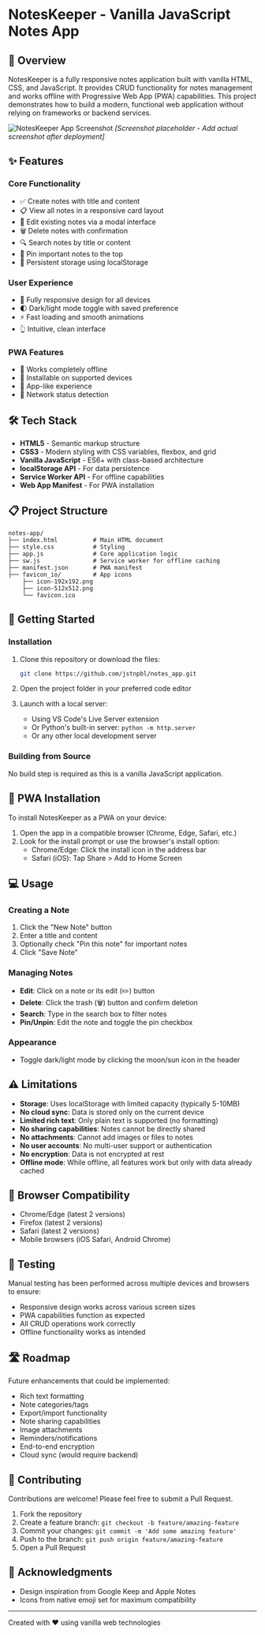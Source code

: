 # NotesKeeper - Vanilla JavaScript Notes App

## 📝 Overview

NotesKeeper is a fully responsive notes application built with vanilla HTML, CSS, and JavaScript. It provides CRUD functionality for notes management and works offline with Progressive Web App (PWA) capabilities. This project demonstrates how to build a modern, functional web application without relying on frameworks or backend services.

![NotesKeeper App Screenshot](./screenshots/screenshot.png)
*[Screenshot placeholder - Add actual screenshot after deployment]*

## ✨ Features

### Core Functionality
- ✅ Create notes with title and content
- 📋 View all notes in a responsive card layout
- 📝 Edit existing notes via a modal interface
- 🗑️ Delete notes with confirmation
- 🔍 Search notes by title or content
- 📌 Pin important notes to the top
- 💾 Persistent storage using localStorage

### User Experience
- 📱 Fully responsive design for all devices
- 🌓 Dark/light mode toggle with saved preference
- ⚡ Fast loading and smooth animations
- 👆 Intuitive, clean interface

### PWA Features
- 🔄 Works completely offline
- 📲 Installable on supported devices
- 🚀 App-like experience
- 📶 Network status detection

## 🛠️ Tech Stack

- **HTML5** - Semantic markup structure
- **CSS3** - Modern styling with CSS variables, flexbox, and grid
- **Vanilla JavaScript** - ES6+ with class-based architecture
- **localStorage API** - For data persistence
- **Service Worker API** - For offline capabilities
- **Web App Manifest** - For PWA installation

## 📋 Project Structure

```
notes-app/
├── index.html          # Main HTML document
├── style.css           # Styling
├── app.js              # Core application logic
├── sw.js               # Service worker for offline caching
├── manifest.json       # PWA manifest
├── favicon_io/         # App icons
    ├── icon-192x192.png
    ├── icon-512x512.png
    └── favicon.ico
```

## 🚀 Getting Started

### Installation

1. Clone this repository or download the files:
   ```bash
   git clone https://github.com/jstnpbl/notes_app.git
   ```

2. Open the project folder in your preferred code editor

3. Launch with a local server:
   - Using VS Code's Live Server extension
   - Or Python's built-in server: `python -m http.server`
   - Or any other local development server

### Building from Source

No build step is required as this is a vanilla JavaScript application.

## 📱 PWA Installation

To install NotesKeeper as a PWA on your device:

1. Open the app in a compatible browser (Chrome, Edge, Safari, etc.)
2. Look for the install prompt or use the browser's install option:
   - Chrome/Edge: Click the install icon in the address bar
   - Safari (iOS): Tap Share > Add to Home Screen

## 💻 Usage

### Creating a Note
1. Click the "New Note" button
2. Enter a title and content
3. Optionally check "Pin this note" for important notes
4. Click "Save Note"

### Managing Notes
- **Edit**: Click on a note or its edit (✏️) button
- **Delete**: Click the trash (🗑️) button and confirm deletion
- **Search**: Type in the search box to filter notes
- **Pin/Unpin**: Edit the note and toggle the pin checkbox

### Appearance
- Toggle dark/light mode by clicking the moon/sun icon in the header

## ⚠️ Limitations

- **Storage**: Uses localStorage with limited capacity (typically 5-10MB)
- **No cloud sync**: Data is stored only on the current device
- **Limited rich text**: Only plain text is supported (no formatting)
- **No sharing capabilities**: Notes cannot be directly shared
- **No attachments**: Cannot add images or files to notes
- **No user accounts**: No multi-user support or authentication
- **No encryption**: Data is not encrypted at rest
- **Offline mode**: While offline, all features work but only with data already cached

## 🔧 Browser Compatibility

- Chrome/Edge (latest 2 versions)
- Firefox (latest 2 versions)
- Safari (latest 2 versions)
- Mobile browsers (iOS Safari, Android Chrome)

## 🧪 Testing

Manual testing has been performed across multiple devices and browsers to ensure:
- Responsive design works across various screen sizes
- PWA capabilities function as expected
- All CRUD operations work correctly
- Offline functionality works as intended

## 🛣️ Roadmap

Future enhancements that could be implemented:

- Rich text formatting
- Note categories/tags
- Export/import functionality
- Note sharing capabilities
- Image attachments
- Reminders/notifications
- End-to-end encryption
- Cloud sync (would require backend)

## 🤝 Contributing

Contributions are welcome! Please feel free to submit a Pull Request.

1. Fork the repository
2. Create a feature branch: `git checkout -b feature/amazing-feature`
3. Commit your changes: `git commit -m 'Add some amazing feature'`
4. Push to the branch: `git push origin feature/amazing-feature`
5. Open a Pull Request

## 👏 Acknowledgments

- Design inspiration from Google Keep and Apple Notes
- Icons from native emoji set for maximum compatibility

---

Created with ❤️ using vanilla web technologies